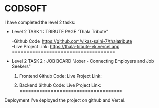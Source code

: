 # CODSOFT

I have completed the level 2 tasks:

- Level 2 TASK 1 : TRIBUTE PAGE
  "Thala Tribute"
  
  -Github Code: https://github.com/vikas-saini-7/thalatribute
  <br>
  -Live Project Link: https://thala-tribute-vk.vercel.app
  <br>
====================================

- Level 2 TASK 2 : JOB BOARD
  "Jober - Connecting Employers and Job Seekers"
  
  1. Frontend
    Github Code:
    Live Project Link:

  2. Backend
    Github Code:
    Live Project Link:
====================================

Deployment
I've deployed the project on github and Vercel.
